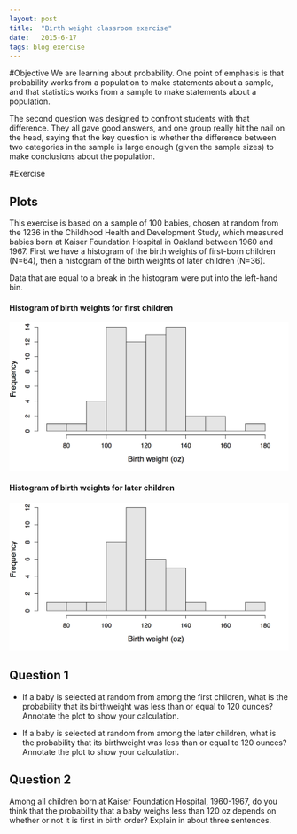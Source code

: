 ```yaml
---
layout: post
title:  "Birth weight classroom exercise"
date:   2015-6-17
tags: blog exercise
---
```


#Objective
We are learning about probability. One point of emphasis is that probability works from a population to make statements about a sample, and that statistics works from a sample to make statements about a population.

The second question was designed to confront students with that difference. They all gave good answers, and one group really hit the nail on the head, saying that the key question is whether the difference between two categories in the sample is large enough (given the sample sizes) to make conclusions about the population.

#Exercise

## Plots
This exercise is based on a sample of 100 babies, chosen at random from the 1236 in the Childhood Health and Development Study, which measured babies born at Kaiser Foundation Hospital in Oakland between 1960 and 1967. First we have a histogram of the birth weights of first-born children (N=64), then a histogram of the birth weights of later children (N=36).

Data that are equal to a break in the histogram were put into the left-hand bin.

#### Histogram of birth weights for first children
![lol][first]

#### Histogram of birth weights for later children
![lol][later]

## Question 1
 - If a baby is selected at random from among the first children, what is the probability that its birthweight was less than or equal to 120 ounces? Annotate the plot to show your calculation.

 - If a baby is selected at random from among the later children, what is the probability that its birthweight was less than or equal to 120 ounces? Annotate the plot to show your calculation.

## Question 2
Among all children born at Kaiser Foundation Hospital, 1960-1967, do you think that the probability that a baby weighs less than 120 oz depends on whether or not it is first in birth order? Explain in about three sentences.

[first]: /images/2015/6/17/first.png
[later]: /images/2015/6/17/later.png
